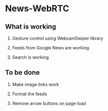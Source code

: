 News-WebRTC
============

What is working
---------------
1. Gesture control using WebcamSwiper library

2. Feeds from Google News are working

3. Search is working

To be done
----------
1. Make image links work

2. Format the feeds

3. Remove arrow buttons on page load

